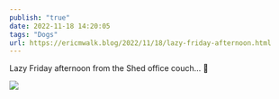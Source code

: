```yaml
---
publish: "true"
date: 2022-11-18 14:20:05
tags: "Dogs"
url: https://ericmwalk.blog/2022/11/18/lazy-friday-afternoon.html
---
```


Lazy Friday afternoon from the Shed office couch… 🐶

![](https://ericmwalk.blog/uploads/2022/4af239fe13.jpg)
